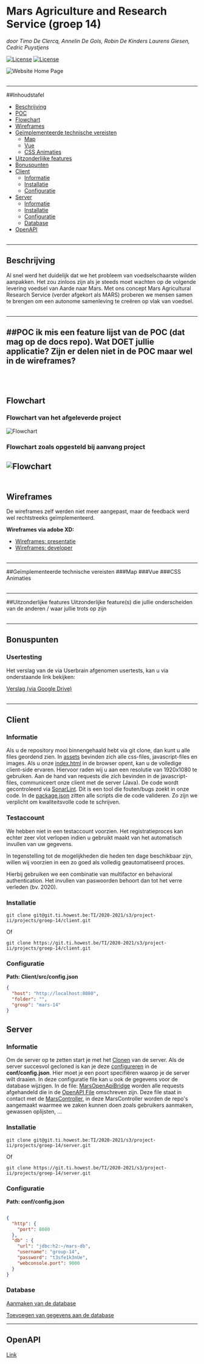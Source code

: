 # Mars Agriculture and Research Service (groep 14)
*door Timo De Clercq, Annelin De Gols, Robin De Kinders Laurens Giesen, Cedric Puystjens*

[![License](https://img.shields.io/badge/License-SonarlintClient%201.0-Green.svg)](https://sonar.ti.howest.be/sonar/dashboard?id=2020.project-ii%3Amars-client-14) [![License](https://img.shields.io/badge/License-SonarlintServer%201.0-Green.svg)](https://sonar.ti.howest.be/sonar/dashboard?id=2020.project-ii%3Amars-server-14)

![Website Home Page](./img/Home.png)
<br></br>

---
##Inhoudstafel

* [Beschrijving](#beschrijving)
* [POC](#poc)
* [Flowchart](#flowchart)
* [Wireframes](#wireframes)
* [Geïmplementeerde technische vereisten](#gemplementeerde-technische-vereisten)
  + [Map](#map)
  + [Vue](#vue)
  + [CSS Animaties](#css-animaties)
* [Uitzonderlijke features](#uitzonderlijke-features)
* [Bonuspunten](#bonuspunten)
* [Client](#client)
  + [Informatie](#informatie-1)
  + [Installatie](#installatie-1)
  + [Configuratie](#configuratie-1)
* [Server](#server)
  + [Informatie](#informatie)
  + [Installatie](#installatie)
  + [Configuratie](#configuratie)
  + [Database](#database)
* [OpenAPI]((#openAPI))
<br><br>
---
## Beschrijving

Al snel werd het duidelijk dat we het probleem van voedselschaarste wilden
aanpakken. Het zou zinloos zijn als je steeds moet wachten op de volgende levering
voedsel van Aarde naar Mars. Met ons concept Mars Agricultural Research Service
(verder afgekort als MARS) proberen we mensen samen te brengen om een
autonome samenleving te creëren op vlak van voedsel.
<br><br>

---
##POC
ik mis een feature lijst van de POC (dat mag op de docs repo). Wat DOET jullie applicatie? Zijn er delen niet in de POC maar wel in de wireframes?  
<br><br>
---
## Flowchart
### Flowchart van het afgeleverde project
![Flowchart](img/end%20flowchart.png)

### Flowchart zoals opgesteld bij aanvang project
![Flowchart](img/flowchart.png)
<br><br>
---
## Wireframes
De wireframes zelf werden niet meer aangepast, maar de feedback werd wel rechtstreeks geïmplementeerd.

__Wireframes via adobe XD:__

* [Wireframes: presentatie](https://xd.adobe.com/view/d7e4c552-f993-47b6-a815-8bf2913cfd7e-82b7/?fullscreen)
* [Wireframes: developer](https://xd.adobe.com/view/d7e4c552-f993-47b6-a815-8bf2913cfd7e-82b7/)
<br><br>

---
##Geïmplementeerde technische vereisten
###Map
###Vue
###CSS Animaties
<br><br>

---
##Uitzonderlijke features
Uitzonderlijke feature(s) die jullie onderscheiden van de anderen / waar jullie trots op zijn
<br><br>

---
## Bonuspunten
### Usertesting

Het verslag van de via Userbrain afgenomen usertests, kan u via onderstaande link bekijken:

[Verslag (via Google Drive)](https://drive.google.com/file/d/1mCiJKZwMsS4eZQXjr-O-3Qmgq6opT49_/view?usp=sharing)
<br><br>

---
## Client
### Informatie

Als u de repository mooi binnengehaald hebt via git clone, dan kunt u alle files geordend zien. In [assets](https://git.ti.howest.be/TI/2020-2021/s3/project-ii/projects/groep-14/client/-/tree/master/src/assets) bevinden zich alle css-files, javascript-files en images. Als u onze [index.html](https://git.ti.howest.be/TI/2020-2021/s3/project-ii/projects/groep-14/client/-/blob/master/src/index.html) in de browser opent, kan u de volledige client-side ervaren. Hiervoor raden wij u aan een resolutie van 1920x1080 te gebruiken. Aan de hand van requests die zich bevinden in de javascript-files, communiceert onze client met de server (Java). De code wordt gecontroleerd via [SonarLint](https://sonar.ti.howest.be/sonar/projects?search=14+mars). Dit is een tool die fouten/bugs zoekt in onze code. In de [package.json](https://git.ti.howest.be/TI/2020-2021/s3/project-ii/projects/groep-14/client/-/blob/master/package.json) zitten alle scripts die de code valideren. Zo zijn we verplicht om kwaliteitsvolle code te schrijven.
<br>

### Testaccount

We hebben niet in een testaccount voorzien. Het registratieproces kan echter zeer vlot verlopen indien u gebruikt maakt van het automatisch invullen van uw gegevens. 

In tegenstelling tot de mogelijkheden die heden ten dage beschikbaar zijn, willen wij voorzien in een zo goed als volledig geautomatiseerd proces. 

Hierbij gebruiken we een combinatie van multifactor en behavioral authentication. Het invullen van paswoorden behoort dan tot het verre verleden (bv. 2020).

### Installatie

```
git clone git@git.ti.howest.be:TI/2020-2021/s3/project-ii/projects/groep-14/client.git

```
Of

``` 
git clone https://git.ti.howest.be/TI/2020-2021/s3/project-ii/projects/groep-14/client.git
```
### Configuratie

**Path: Client/src/config.json**
```json
{
  "host": "http://localhost:8080",
  "folder": "",
  "group": "mars-14"
}

```

## Server
### Informatie
Om de server op te zetten start je met het [Clonen](#installatie) van de server. Als de server succesvol gecloned is kan je deze [configureren](#configuratie) in de **conf/config.json**. Hier moet je een poort specifiëren waarop je de server wilt draaien. In deze configuratie file kan u ook de gegevens voor de database wijzigen. In de file: [MarsOpenApiBridge](https://git.ti.howest.be/TI/2020-2021/s3/project-ii/projects/groep-14/server/-/blob/master/src/main/java/be/howest/ti/mars/webserver/MarsOpenApiBridge.java) worden alle requests afgehandeld die in de [OpenAPI File](https://git.ti.howest.be/TI/2020-2021/s3/project-ii/projects/groep-14/server/-/blob/master/src/main/resources/openapi-group-14.yaml) omschreven zijn. Deze file staat in contact met de [MarsController](https://git.ti.howest.be/TI/2020-2021/s3/project-ii/projects/groep-14/server/-/blob/master/src/main/java/be/howest/ti/mars/logic/controller/MarsController.java), in deze MarsController worden de repo's aangemaakt waarmee we zaken kunnen doen zoals gebruikers aanmaken, gewassen oplijsten, ...
<br>
### Installatie
```
git clone git@git.ti.howest.be:TI/2020-2021/s3/project-ii/projects/groep-14/server.git

```
Of
``` 
git clone https://git.ti.howest.be/TI/2020-2021/s3/project-ii/projects/groep-14/server.git

```


### Configuratie

**Path: conf/config.json**

```json

{
  "http": {
    "port": 8080
  },
  "db" : {
    "url": "jdbc:h2:~/mars-db",
    "username": "group-14",
    "password": "t3sfe1k3nUe",
    "webconsole.port": 9000
  }
}

```

### Database

[Aanmaken van de database](https://git.ti.howest.be/TI/2020-2021/s3/project-ii/projects/groep-14/server/-/blob/master/src/main/resources/databaseStructure.sql)

[Toevoegen van gegevens aan de database ](https://git.ti.howest.be/TI/2020-2021/s3/project-ii/projects/groep-14/server/-/blob/master/src/main/resources/populateDatabase.sql)

---

## OpenAPI

[Link](https://git.ti.howest.be/TI/2020-2021/s3/project-ii/projects/groep-14/server/-/blob/master/src/main/resources/openapi-group-14.yaml)